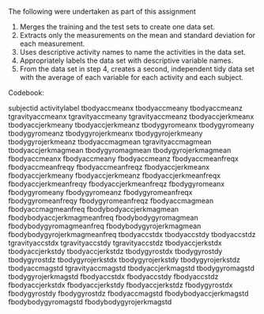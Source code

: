The following were undertaken as part of this assignment

1. Merges the training and the test sets to create one data set.
2. Extracts only the measurements on the mean and standard deviation for each measurement.
3. Uses descriptive activity names to name the activities in the data set. 
4. Appropriately labels the data set with descriptive variable names. 
5. From the data set in step 4, creates a second, independent tidy data set with the average of each variable for each activity and each subject.

Codebook:

 
subjectid
activitylabel
tbodyaccmeanx
tbodyaccmeany
tbodyaccmeanz
tgravityaccmeanx
tgravityaccmeany
tgravityaccmeanz
tbodyaccjerkmeanx
tbodyaccjerkmeany
tbodyaccjerkmeanz
tbodygyromeanx
tbodygyromeany
tbodygyromeanz
tbodygyrojerkmeanx
tbodygyrojerkmeany
tbodygyrojerkmeanz
tbodyaccmagmean
tgravityaccmagmean
tbodyaccjerkmagmean
tbodygyromagmean
tbodygyrojerkmagmean
fbodyaccmeanx
fbodyaccmeany
fbodyaccmeanz
fbodyaccmeanfreqx
fbodyaccmeanfreqy
fbodyaccmeanfreqz
fbodyaccjerkmeanx
fbodyaccjerkmeany
fbodyaccjerkmeanz
fbodyaccjerkmeanfreqx
fbodyaccjerkmeanfreqy
fbodyaccjerkmeanfreqz
fbodygyromeanx
fbodygyromeany
fbodygyromeanz
fbodygyromeanfreqx
fbodygyromeanfreqy
fbodygyromeanfreqz
fbodyaccmagmean
fbodyaccmagmeanfreq
fbodybodyaccjerkmagmean
fbodybodyaccjerkmagmeanfreq
fbodybodygyromagmean
fbodybodygyromagmeanfreq
fbodybodygyrojerkmagmean
fbodybodygyrojerkmagmeanfreq
tbodyaccstdx
tbodyaccstdy
tbodyaccstdz
tgravityaccstdx
tgravityaccstdy
tgravityaccstdz
tbodyaccjerkstdx
tbodyaccjerkstdy
tbodyaccjerkstdz
tbodygyrostdx
tbodygyrostdy
tbodygyrostdz
tbodygyrojerkstdx
tbodygyrojerkstdy
tbodygyrojerkstdz
tbodyaccmagstd
tgravityaccmagstd
tbodyaccjerkmagstd
tbodygyromagstd
tbodygyrojerkmagstd
fbodyaccstdx
fbodyaccstdy
fbodyaccstdz
fbodyaccjerkstdx
fbodyaccjerkstdy
fbodyaccjerkstdz
fbodygyrostdx
fbodygyrostdy
fbodygyrostdz
fbodyaccmagstd
fbodybodyaccjerkmagstd
fbodybodygyromagstd
fbodybodygyrojerkmagstd

